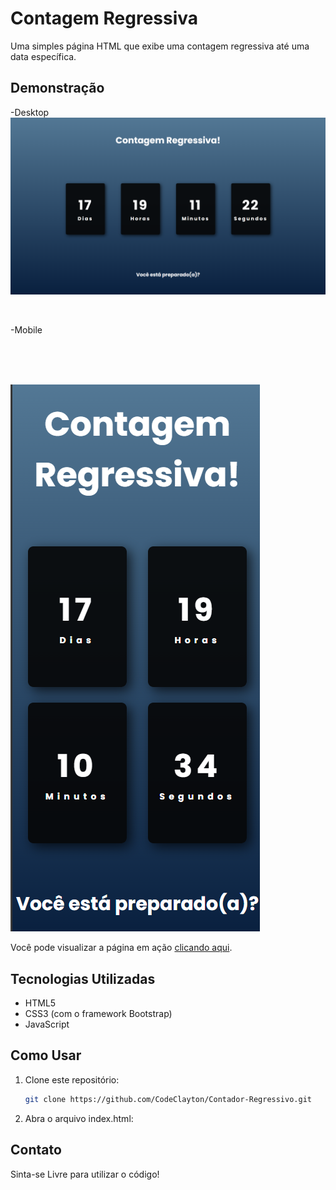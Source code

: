 # Contagem Regressiva

Uma simples página HTML que exibe uma contagem regressiva até uma data específica.

## Demonstração

-Desktop
![Preview da Contagem Regressiva](src/img/preview-desktop.png)

<br>

-Mobile

<br>
<br>
<br>

![Preview da Contagem Regressiva](src/img/preview-mob.png)


Você pode visualizar a página em ação [clicando aqui](https://codeclayton.github.io/Contador-Regressivo/index.html).

## Tecnologias Utilizadas

- HTML5
- CSS3 (com o framework Bootstrap)
- JavaScript

## Como Usar

1. Clone este repositório:
   ```bash
   git clone https://github.com/CodeClayton/Contador-Regressivo.git

2. Abra o arquivo index.html:

## Contato

Sinta-se Livre para utilizar o código!